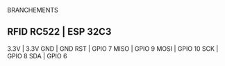BRANCHEMENTS 

RFID RC522     | ESP 32C3
--------------------------
3.3V         | 3.3V
GND          | GND
RST          | GPIO 7
MISO         | GPIO 9
MOSI         | GPIO 10
SCK          | GPIO 8
SDA          | GPIO 6
